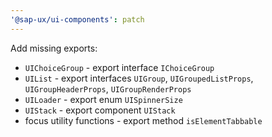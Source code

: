 ```yaml
---
'@sap-ux/ui-components': patch
---
```


Add missing exports:
- `UIChoiceGroup` - export interface `IChoiceGroup`
- `UIList` - export interfaces `UIGroup`, `UIGroupedListProps`, `UIGroupHeaderProps`, `UIGroupRenderProps`
- `UILoader` - export enum `UISpinnerSize `
- `UIStack` - export component `UIStack`
- focus utility functions - export method `isElementTabbable`

